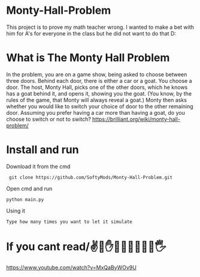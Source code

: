 # Monty-Hall-Problem
This project is to prove my math teacher wrong. I wanted to make a bet with him for A's for everyone in the class but he did not want to do that D:

# What is The Monty Hall Problem
In the problem, you are on a game show, being asked to choose between three doors. Behind each door, there is either a car or a goat. You choose a door. The host, Monty Hall, picks one of the other doors, which he knows has a goat behind it, and opens it, showing you the goat. (You know, by the rules of the game, that Monty will always reveal a goat.) Monty then asks whether you would like to switch your choice of door to the other remaining door. Assuming you prefer having a car more than having a goat, do you choose to switch or not to switch?
https://brilliant.org/wiki/monty-hall-problem/

# Install and run
Download it from the cmd
```
 git clone https://github.com/SoftyMods/Monty-Hall-Problem.git
```
Open cmd and run
```
python main.py
```
Using it
```
Type how many times you want to let it simulate
 ```
# If you cant read/✌️🤏✋👐🤙🤚👋👏🙌🖐
https://www.youtube.com/watch?v=MxQaByWOv9U
